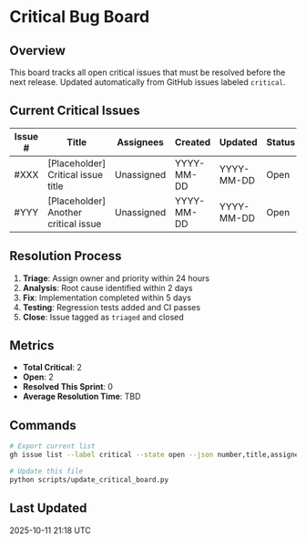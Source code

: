 # Critical Bug Board

## Overview
This board tracks all open critical issues that must be resolved before the next release. Updated automatically from GitHub issues labeled `critical`.

## Current Critical Issues

<!-- This section should be populated by running:
gh issue list --label critical --state open --json number,title,assignees,createdAt,updatedAt -q '.[] | {number, title, assignees: (.assignees | map(.login) | join(", ")), created: .createdAt, updated: .updatedAt}'
-->

| Issue # | Title | Assignees | Created | Updated | Status |
|---------|-------|-----------|---------|---------|--------|
| #XXX | [Placeholder] Critical issue title | Unassigned | YYYY-MM-DD | YYYY-MM-DD | Open |
| #YYY | [Placeholder] Another critical issue | Unassigned | YYYY-MM-DD | YYYY-MM-DD | Open |

## Resolution Process
1. **Triage**: Assign owner and priority within 24 hours
2. **Analysis**: Root cause identified within 2 days
3. **Fix**: Implementation completed within 5 days
4. **Testing**: Regression tests added and CI passes
5. **Close**: Issue tagged as `triaged` and closed

## Metrics
- **Total Critical**: 2
- **Open**: 2
- **Resolved This Sprint**: 0
- **Average Resolution Time**: TBD

## Commands
```bash
# Export current list
gh issue list --label critical --state open --json number,title,assignees,createdAt,updatedAt > critical_issues.json

# Update this file
python scripts/update_critical_board.py
```

## Last Updated
2025-10-11 21:18 UTC
